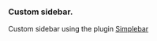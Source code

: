 ### Custom sidebar.



Custom sidebar using the plugin [Simplebar](https://github.com/Grsmto/simplebar)




